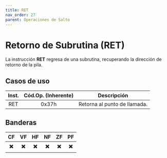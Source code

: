 ```yaml
---
title: RET
nav_order: 27
parent: Operaciones de Salto
---
```


# Retorno de Subrutina (RET)

La instrucción **RET** regresa de una subrutina, recuperando la dirección de retorno de la pila.

## Casos de uso

| Inst. | Cód.Op. (Inherente)  | Descripción                          |
|:-----:|:-----:|--------------------------------------|
| RET   | 0x37h | Retorna al punto de llamada.         |

## Banderas

| CF  | VF  | HF  | NF  | ZF  | PF  |
|:---:|:---:|:---:|:---:|:---:|:---:|
| ✖️  | ✖️  | ✖️  | ✖️  | ✖️  | ✖️  |
